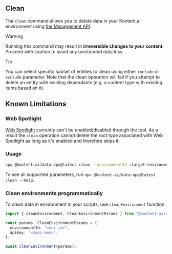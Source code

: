 ## Clean

The `clean` command allows you to delete data in your Kontent.ai environment using [the Management API](https://kontent.ai/learn/docs/apis/openapi/management-api-v2).

> [!WARNING]
> Running this command may result in **irreversible changes to your content**. Proceed with caution to avoid any unintended data loss.

> [!TIP]
> You can select specific subset of entities to clean using either `include` or `exclude` parameter. Note that the clean operation will fail if you attempt to delete an entity with existing dependants (e.g. a content type with existing items based on it).

## Known Limitations

### Web Spotlight
[Web Spotlight](https://kontent.ai/learn/develop/hello-web-spotlight) currently can't be enabled/disabled through the tool. As a result the `clean` operation cannot delete the root type associated with Web Spotlight as long as it's enabled and therefore skips it.

### Usage

```bash
npx @kontent-ai/data-ops@latest clean --environmentId <target-environment-id> --apiKey <Management-API-key>
```
To see all supported parameters, run `npx @kontent-ai/data-ops@latest clean --help`.

### Clean environments programmatically

To clean data in environment in your scripts, use `cleanEnvironment` function:

```ts
import { cleanEnvironment, CleanEnvironmentParams } from "@kontent-ai/data-ops";

const params: CleanEnvironmentParams = {
  environmentId: "<env-id>",
  apiKey: "<mapi-key>",
};

await cleanEnvironment(params);
```
